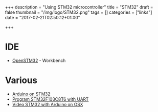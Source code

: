 +++
description = "Using STM32 microcontroller"
title = "STM32"
draft = false
thumbnail = "/img/logo/STM32.png"
tags = []
categories = ["links"]
date = "2017-02-21T02:50:12+01:00"

+++

# IDE
* [OpenSTM32](http://www.openstm32.org/) - Workbench

# Various
* [Arduino on STM32](http://grauonline.de/wordpress/?page_id=1004)
* [Program STM32F103C8T6 with UART](https://github.com/palhartinger/HowTo-STM32F103C8T6/wiki/6_Programming-with-UART)
* [Video STM32 with Arduino on OSX](https://www.youtube.com/watch?v=Ze6q6NidS5w)
